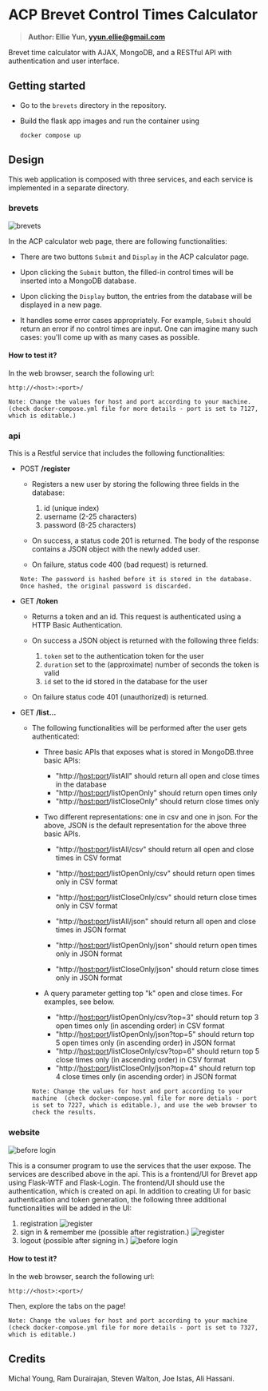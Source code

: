 # ACP Brevet Control Times Calculator #
> **Author: Ellie Yun, yyun.ellie@gmail.com**

Brevet time calculator with AJAX, MongoDB, and a RESTful API with authentication and user interface.

## Getting started

- Go to the ```brevets``` directory in the repository. 

- Build the flask app images and run the container using
           
      docker compose up

## Design 

This web application is composed with three services, and each service is implemented in a separate directory.

### brevets

![brevets](images/brevets.png)

In the ACP calculator web page, there are following functionalities:

- There are two buttons `Submit` and `Display` in the ACP calculator page.

- Upon clicking the `Submit` button, the filled-in control times will be inserted into a MongoDB database.

- Upon clicking the `Display` button, the entries from the database will be displayed in a new page.

- It handles some error cases appropriately. For example, `Submit` should return an error if no control times are input. One can imagine many such cases: you'll come up with as many cases as possible.

#### How to test it?

In the web browser, search the following url:

    http://<host>:<port>/

`Note: Change the values for host and port according to your machine.
 (check docker-compose.yml file for more details - port is set to 7127, which is editable.)`

### api

This is a Restful service that includes the following functionalities:

- POST **/register**
    - Registers a new user by storing the following three fields in the database:
        1. id (unique index)
        2. username (2-25 characters)
        3. password (8-25 characters)

    - On success, a status code 201 is returned. The body of the response 
    contains a JSON object with the newly added user. 
    
    - On failure, status code 400 (bad request) is returned. 
     
    `Note: The password is hashed before it is stored in the database. Once hashed, the original password is discarded.` 

- GET **/token**

    - Returns a token and an id. This request is authenticated using a HTTP Basic Authentication. 
    
    - On success a JSON object is returned with the following three fields:
        1. `token` set to the authentication token for the user
        2. `duration` set to the (approximate) number of seconds the token is valid
        3. `id` set to the id stored in the database for the user
     
    - On failure status code 401 (unauthorized) is returned.

- GET **/list...**
    - The following functionalities will be performed after the user gets authenticated:
        - Three basic APIs that exposes what is stored in MongoDB.three basic APIs:
            - "http://<host:port>/listAll" should return all open and close times in the database
            - "http://<host:port>/listOpenOnly" should return open times only
            - "http://<host:port>/listCloseOnly" should return close times only
        
        - Two different representations: one in csv and one in json. For the above, JSON is the default representation for the above three basic APIs. 
            - "http://<host:port>/listAll/csv" should return all open and close times in CSV format
            - "http://<host:port>/listOpenOnly/csv" should return open times only in CSV format
            - "http://<host:port>/listCloseOnly/csv" should return close times only in CSV format
        
            - "http://<host:port>/listAll/json" should return all open and close times in JSON format
            - "http://<host:port>/listOpenOnly/json" should return open times only in JSON format
            - "http://<host:port>/listCloseOnly/json" should return close times only in JSON format
        
        - A query parameter getting top "k" open and close times. For examples, see below.
        
            - "http://<host:port>/listOpenOnly/csv?top=3" should return top 3 open times only (in ascending order) in CSV format 
            - "http://<host:port>/listOpenOnly/json?top=5" should return top 5 open times only (in ascending order) in JSON format
            - "http://<host:port>/listCloseOnly/csv?top=6" should return top 5 close times only (in ascending order) in CSV format
            - "http://<host:port>/listCloseOnly/json?top=4" should return top 4 close times only (in ascending order) in JSON format
        
        `Note: Change the values for host and port according to your machine 
        (check docker-compose.yml file for more detials - port is set to 7227, which is editable.), and use the web browser to check the results.`

### website 

![before login](images/website_before_login.png)

This is a consumer program to use the services that the user expose. The services are described above in the api.
This is a frontend/UI for Brevet app using Flask-WTF and Flask-Login. 
The frontend/UI should use the authentication, which is created on api. 
In addition to creating UI for basic authentication and token generation, the following three additional functionalities 
will be added in the UI: 
1. registration
    ![register](images/website_register.png)
2. sign in & remember me (possible after registration.)
    ![register](images/website_sign_in.png)
3. logout (possible after signing in.)
    ![before login](images/website_after_login.png)

#### How to test it?

In the web browser, search the following url:

    http://<host>:<port>/
    
Then, explore the tabs on the page!

`Note: Change the values for host and port according to your machine (check docker-compose.yml file for more details - port is set to 7327, which is editable.)`

## Credits

Michal Young, Ram Durairajan, Steven Walton, Joe Istas, Ali Hassani.
